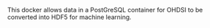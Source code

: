 This docker allows data in a PostGreSQL container for OHDSI to be
converted into HDF5 for machine learning.